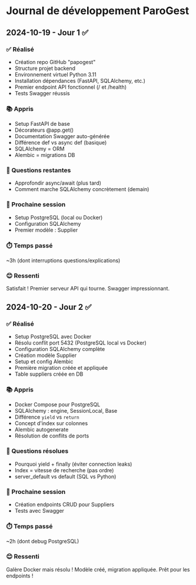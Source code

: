 # Journal de développement ParoGest

## 2024-10-19 - Jour 1 ✅

### ✅ Réalisé

- Création repo GitHub "pароgest"
- Structure projet backend
- Environnement virtuel Python 3.11
- Installation dépendances (FastAPI, SQLAlchemy, etc.)
- Premier endpoint API fonctionnel (/ et /health)
- Tests Swagger réussis

### 📚 Appris

- Setup FastAPI de base
- Décorateurs @app.get()
- Documentation Swagger auto-générée
- Différence def vs async def (basique)
- SQLAlchemy = ORM
- Alembic = migrations DB

### 🤔 Questions restantes

- Approfondir async/await (plus tard)
- Comment marche SQLAlchemy concrètement (demain)

### 🎯 Prochaine session

- Setup PostgreSQL (local ou Docker)
- Configuration SQLAlchemy
- Premier modèle : Supplier

### ⏱️ Temps passé

~3h (dont interruptions questions/explications)

### 😊 Ressenti

Satisfait ! Premier serveur API qui tourne. Swagger impressionnant.

## 2024-10-20 - Jour 2 ✅

### ✅ Réalisé

- Setup PostgreSQL avec Docker
- Résolu conflit port 5432 (PostgreSQL local vs Docker)
- Configuration SQLAlchemy complète
- Création modèle Supplier
- Setup et config Alembic
- Première migration créée et appliquée
- Table suppliers créée en DB

### 📚 Appris

- Docker Compose pour PostgreSQL
- SQLAlchemy : engine, SessionLocal, Base
- Différence `yield` vs `return`
- Concept d'index sur colonnes
- Alembic autogenerate
- Résolution de conflits de ports

### 🤔 Questions résolues

- Pourquoi yield + finally (éviter connection leaks)
- Index = vitesse de recherche (pas ordre)
- server_default vs default (SQL vs Python)

### 🎯 Prochaine session

- Création endpoints CRUD pour Suppliers
- Tests avec Swagger

### ⏱️ Temps passé

~2h (dont debug PostgreSQL)

### 😊 Ressenti

Galère Docker mais résolu ! Modèle créé, migration appliquée. Prêt pour les endpoints !
